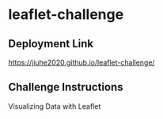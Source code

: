# leaflet-challenge
## Deployment Link
https://jiuhe2020.github.io/leaflet-challenge/
## Challenge Instructions
Visualizing Data with Leaflet
